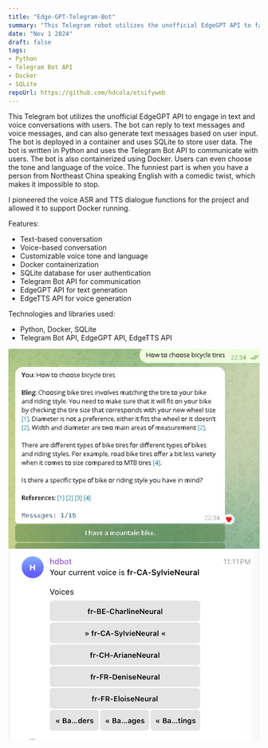 ```yaml
---
title: "Edge-GPT-Telegram-Bot"
summary: "This Telegram robot utilizes the unofficial EdgeGPT API to facilitate text and voice-based conversations with users."
date: "Nov 1 2024"
draft: false
tags:
- Python
- Telegram Bot API
- Docker
- SQLite
repoUrl: https://github.com/hdcola/etsifyweb
---
```


This Telegram bot utilizes the unofficial EdgeGPT API to engage in text and voice conversations with users. The bot can reply to text messages and voice messages, and can also generate text messages based on user input. The bot is deployed in a container and uses SQLite to store user data. The bot is written in Python and uses the Telegram Bot API to communicate with users. The bot is also containerized using Docker. Users can even choose the tone and language of the voice. The funniest part is when you have a person from Northeast China speaking English with a comedic twist, which makes it impossible to stop.

I pioneered the voice ASR and TTS dialogue functions for the project and allowed it to support Docker running.

Features:
- Text-based conversation
- Voice-based conversation
- Customizable voice tone and language
- Docker containerization
- SQLite database for user authentication
- Telegram Bot API for communication
- EdgeGPT API for text generation
- EdgeTTS API for voice generation

Technologies and libraries used:
- Python, Docker, SQLite
- Telegram Bot API, EdgeGPT API, EdgeTTS API

![EdgeGPT Telegram Bot](./text.jpg) ![set voice](./settingvoide.png)